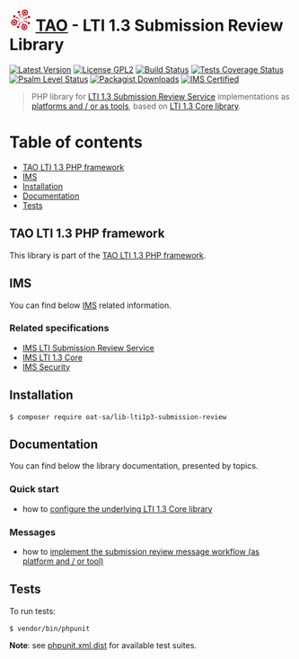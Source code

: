 # <img src="doc/images/logo/logo.png" width="40" height="40"> [TAO](https://www.taotesting.com/) - LTI 1.3 Submission Review Library

[![Latest Version](https://img.shields.io/github/tag/oat-sa/lib-lti1p3-submission-review.svg?style=flat&label=release)](https://github.com/oat-sa/lib-lti1p3-submission-review/tags)
[![License GPL2](http://img.shields.io/badge/licence-GPL%202.0-blue.svg)](http://www.gnu.org/licenses/gpl-2.0.html)
[![Build Status](https://github.com/oat-sa/lib-lti1p3-submission-review/actions/workflows/build.yaml/badge.svg?branch=main)](https://github.com/oat-sa/lib-lti1p3-submission-review/actions)
[![Tests Coverage Status](https://coveralls.io/repos/github/oat-sa/lib-lti1p3-submission-review/badge.svg?branch=main)](https://coveralls.io/github/oat-sa/lib-lti1p3-submission-review?branch=main)
[![Psalm Level Status](https://shepherd.dev/github/oat-sa/lib-lti1p3-submission-review/level.svg)](https://shepherd.dev/github/oat-sa/lib-lti1p3-submission-review)
[![Packagist Downloads](http://img.shields.io/packagist/dt/oat-sa/lib-lti1p3-submission-review.svg)](https://packagist.org/packages/oat-sa/lib-lti1p3-submission-review)
[![IMS Certified](https://img.shields.io/badge/IMS-certified-brightgreen)](https://site.imsglobal.org/certifications/open-assessment-technologies-sa/tao-lti-13-devkit)

> PHP library for [LTI 1.3 Submission Review Service](https://www.imsglobal.org/spec/lti-sr/v1p0) implementations as [platforms and / or as tools](http://www.imsglobal.org/spec/lti/v1p3/#platforms-and-tools), based on [LTI 1.3 Core library](https://github.com/oat-sa/lib-lti1p3-core).

# Table of contents

- [TAO LTI 1.3 PHP framework](#tao-lti-13-php-framework)
- [IMS](#ims)
- [Installation](#installation)
- [Documentation](#documentation)
- [Tests](#tests)

## TAO LTI 1.3 PHP framework

This library is part of the [TAO LTI 1.3 PHP framework](https://oat-sa.github.io/doc-lti1p3/).

## IMS

You can find below [IMS](https://www.imsglobal.org/) related information.

### Related specifications

- [IMS LTI Submission Review Service](https://www.imsglobal.org/spec/lti-sr/v1p0)
- [IMS LTI 1.3 Core](http://www.imsglobal.org/spec/lti/v1p3)
- [IMS Security](https://www.imsglobal.org/spec/security/v1p0)

## Installation

```console
$ composer require oat-sa/lib-lti1p3-submission-review
```

## Documentation

You can find below the library documentation, presented by topics.

### Quick start

- how to [configure the underlying LTI 1.3 Core library](https://github.com/oat-sa/lib-lti1p3-core#quick-start)

### Messages

- how to [implement the submission review message workflow (as platform and / or tool)](doc/message/submission-review-workflow.md)

## Tests

To run tests:

```console
$ vendor/bin/phpunit
```
**Note**: see [phpunit.xml.dist](phpunit.xml.dist) for available test suites.
